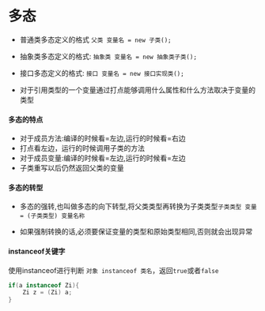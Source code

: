 # 多态
- 普通类多态定义的格式 `父类 变量名 = new 子类();`
- 抽象类多态定义的格式: `抽象类 变量名 = new 抽象类子类();`
- 接口多态定义的格式: `接口 变量名 = new 接口实现类();`

- 对于引用类型的一个变量通过打点能够调用什么属性和什么方法取决于变量的类型

#### 多态的特点
- 对于成员方法:编译的时候看=左边,运行的时候看=右边
 - 打点看左边，运行的时候调用子类的方法
- 对于成员变量:编译的时候看=左边,运行的时候看=左边
 - 子类重写以后仍然返回父类的变量

#### 多态的转型

- 多态的强转,也叫做多态的向下转型,将父类类型再转换为子类类型`子类类型 变量 = (子类类型) 变量名称`

- 如果强制转换的话,必须要保证变量的类型和原始类型相同,否则就会出现异常

#### instanceof关键字

使用instanceof进行判断 `对象 instanceof 类名`，返回`true`或者`false`
```java
if(a instanceof Zi){
	Zi z = (Zi) a;
}
```